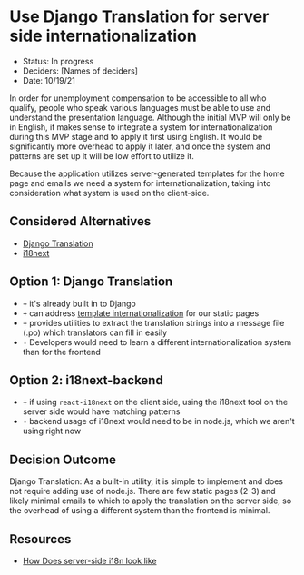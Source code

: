 # Use Django Translation for server side internationalization

- Status: In progress
- Deciders: [Names of deciders]
- Date: 10/19/21

In order for unemployment compensation to be accessible to all who qualify, people who speak various languages must
be able to use and understand the presentation language. Although the initial MVP will only be in English, it
makes sense to integrate a system for internationalization during this MVP stage and to apply it first using English. It
would be significantly more overhead to apply it later, and once the system and patterns are set up it will be low effort
to utilize it.

Because the application utilizes server-generated templates for the home page and emails we need a system for internationalization,
taking into consideration what system is used on the client-side.

## Considered Alternatives

- [Django Translation](https://docs.djangoproject.com/en/3.2/topics/i18n/translation)
- [i18next](https://github.com/i18next/i18next-fs-backend)

## Option 1: Django Translation

- `+` it's already built in to Django
- `+` can address [template internationalization](https://docs.djangoproject.com/en/3.2/topics/i18n/translation/#internationalization-in-template-code) for our static pages
- `+` provides utilities to extract the translation strings into a message file (.po) which translators can fill in easily
- `-` Developers would need to learn a different internationalization system than for the frontend

## Option 2: i18next-backend

- `+` if using `react-i18next` on the client side, using the i18next tool on the server side would have matching patterns
- `-` backend usage of i18next would need to be in node.js, which we aren't using right now

## Decision Outcome

Django Translation: As a built-in utility, it is simple to implement and does not require adding use of node.js. There
are few static pages (2-3) and likely minimal emails to which to apply the translation on the server side, so the overhead
of using a different system than the frontend is minimal.

## Resources

- [How Does server-side i18n look like](https://dev.to/adrai/how-does-server-side-internationalization-i18n-look-like-5f4c)
